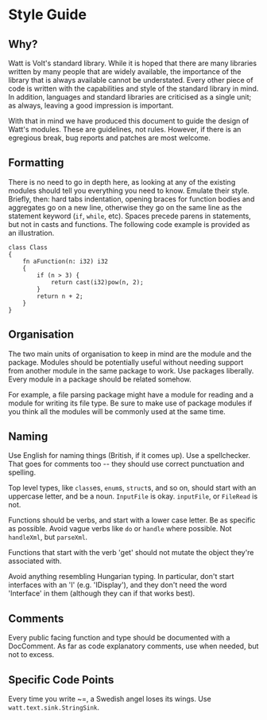 # Style Guide

## Why?

Watt is Volt's standard library. While it is hoped that there are many libraries written by many people that are widely available, the importance of the library that is always available cannot be understated. Every other piece of code is written with the capabilities and style of the standard library in mind. In addition, languages and standard libraries are criticised as a single unit; as always, leaving a good impression is important.

With that in mind we have produced this document to guide the design of Watt's modules. These are guidelines, not rules. However, if there is an egregious break, bug reports and patches are most welcome.

## Formatting

There is no need to go in depth here, as looking at any of the existing modules should tell you everything you need to know. Emulate their style. Briefly, then: hard tabs indentation, opening braces for function bodies and aggregates go on a new line, otherwise they go on the same line as the statement keyword (`if`, `while`, etc). Spaces precede parens in statements, but not in casts and functions. The following code example is provided as an illustration.

    class Class
    {
        fn aFunction(n: i32) i32
        {
            if (n > 3) {
                return cast(i32)pow(n, 2);
            }
            return n + 2;
        }
    }

## Organisation

The two main units of organisation to keep in mind are the module and the package. Modules should be potentially useful without needing support from another module in the same package to work. Use packages liberally. Every module in a package should be related somehow.

For example, a file parsing package might have a module for reading and a module for writing its file type. Be sure to make use of package modules if you think all the modules will be commonly used at the same time.

## Naming

Use English for naming things (British, if it comes up). Use a spellchecker. That goes for comments too -- they should use correct punctuation and spelling.

Top level types, like `class`es, `enum`s, `struct`s, and so on, should start with an uppercase letter, and be a noun. `InputFile` is okay. `inputFile`,  or `FileRead` is not. 

Functions should be verbs, and start with a lower case letter. Be as specific as possible. Avoid vague verbs like `do` or `handle` where possible. Not `handleXml`, but `parseXml`.

Functions that start with the verb 'get' should not mutate the object they're associated with.

Avoid anything resembling Hungarian typing. In particular, don't start interfaces with an 'I' (e.g. 'IDisplay'), and they don't need the word 'Interface' in them (although they can if that works best).

## Comments

Every public facing function and type should be documented with a DocComment. As far as code explanatory comments, use when needed, but not to excess.

## Specific Code Points

Every time you write ~=, a Swedish angel loses its wings. Use `watt.text.sink.StringSink`.
